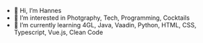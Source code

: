 - 👋 Hi, I’m Hannes
- 👀 I’m interested in Photgraphy, Tech, Programming, Cocktails
- 🌱 I’m currently learning 4GL, Java, Vaadin, Python, HTML, CSS, Typescript, Vue.js, Clean Code

